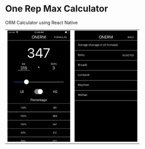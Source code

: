 # One Rep Max Calculator
ORM Calculator using React Native

<table>
    <tr>
        <td><img src="./screenshots/home.png" width="200"></td>
        <td><img src="./screenshots/formulas.png" width="200"></td>
    <tr>
</table>
